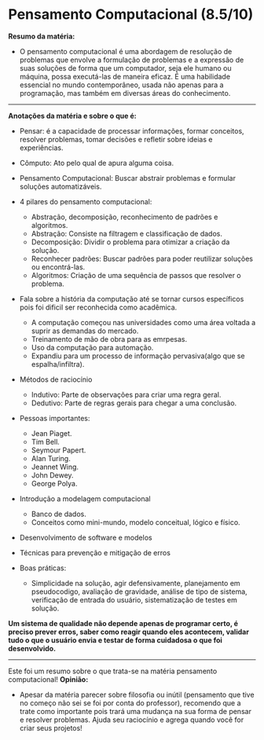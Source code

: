 # Pensamento Computacional (8.5/10)
**Resumo da matéria:**
* O pensamento computacional é uma abordagem de resolução de problemas que envolve a formulação de problemas e a expressão de suas soluções de forma que um computador, seja ele humano ou máquina, possa executá-las de maneira eficaz. É uma habilidade essencial no mundo contemporâneo, usada não apenas para a programação, mas também em diversas áreas do conhecimento.
***
**Anotações da matéria e sobre o que é:**
* Pensar: é a capacidade de processar informações, formar conceitos, resolver problemas, tomar decisões e refletir sobre ideias e experiências.
  
* Cômputo: Ato pelo qual de apura alguma coisa.
  
* Pensamento Computacional: Buscar abstrair problemas e formular soluções automatizáveis.
  
* 4 pilares do pensamento computacional:
  * Abstração, decomposição, reconhecimento de padrões e algoritmos.
  * Abstração: Consiste na filtragem e classificação de dados.
  * Decomposição: Dividir o problema para otimizar a criação da solução.
  * Reconhecer padrões: Buscar padrões para poder reutilizar soluções ou encontrá-las.
  * Algoritmos: Criação de uma sequência de passos que resolver o problema.
 
* Fala sobre a história da computação  até se tornar cursos específicos pois foi dificil ser reconhecida como acadêmica.
  * A computação começou nas universidades como uma área voltada a suprir as demandas do mercado.
  * Treinamento de mão de obra para as emrpesas.
  * Uso da computação para automação.
  * Expandiu para um processo de informação pervasiva(algo que se espalha/infiltra).

* Métodos de raciocínio
  * Indutivo: Parte de observações para criar uma regra geral.
  * Dedutivo: Parte de regras gerais para chegar a uma conclusão.

* Pessoas importantes:
  * Jean Piaget.
  * Tim Bell.
  * Seymour Papert.
  * Alan Turing.
  * Jeannet Wing.
  * John Dewey.
  * George Polya.
 
* Introdução a modelagem computacional
  * Banco de dados.
  * Conceitos como mini-mundo, modelo conceitual, lógico e físico.

* Desenvolvimento de software e modelos
* Técnicas para prevenção e mitigação de erros
* Boas práticas:
  * Simplicidade na solução, agir defensivamente, planejamento em pseudocodigo, avaliação de gravidade, análise de tipo de sistema, verificação de entrada do usuário, sistematização de testes em solução.

**Um sistema de qualidade não depende apenas de programar certo, é preciso prever erros, saber como reagir quando eles acontecem, validar tudo o que o usuário envia e testar de forma cuidadosa o que foi desenvolvido.**
***
Este foi um resumo sobre o que trata-se na matéria pensamento computacional!
**Opinião:**
 * Apesar da matéria parecer sobre filosofia ou inútil (pensamento que tive no começo não sei se foi por conta do professor), recomendo que a trate como importante pois trará uma mudança na sua forma de pensar e resolver problemas. Ajuda seu raciocínio e agrega quando você for criar seus projetos!
